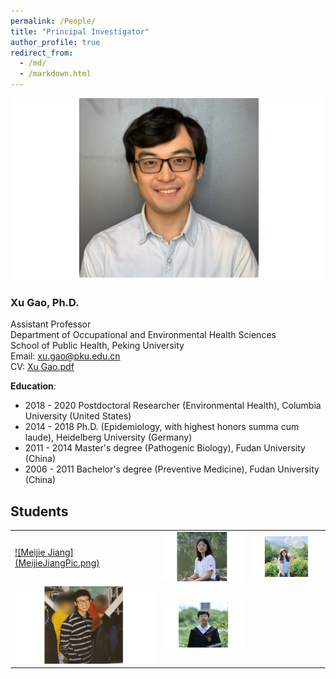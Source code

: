 ```yaml
---
permalink: /People/
title: "Principal Investigator"
author_profile: true
redirect_from: 
  - /md/
  - /markdown.html
---
```


![](webpeopleme.png)

### Xu Gao, Ph.D.
Assistant Professor \
Department of Occupational and Environmental Health Sciences \
School of Public Health, Peking University \
Email: <xu.gao@pku.edu.cn> \
CV: [Xu Gao.pdf](https://github.com/gearpku2020/gearpku2020.github.io/blob/main/CV/CV%20-%20Xu%20Gao.pdf)

**Education**: 
* 2018 - 2020 Postdoctoral Researcher (Environmental Health), Columbia University (United States)
* 2014 - 2018 Ph.D. (Epidemiology, with highest honors summa cum laude), Heidelberg University (Germany)
* 2011 - 2014 Master's degree (Pathogenic Biology), Fudan University (China)
* 2006 - 2011 Bachelor's degree (Preventive Medicine), Fudan University (China)

## Students

<table>
  <tr>
    <td><a href="../People/Meijie-Jiang.md">![Meijie Jiang](MeijieJiangPic.png)</a></td>
    <td><a href="../People/Shuzhen-Liu.md"><img src="./ShuzhenLiuPic.png"></a></td>
    <td><a href="../People/Haocan-Song.md"><img src="./HaocanSongPic.png"></a></td>
  </tr>
  <tr>
    <td><a href="../People/Sifan-Tian.md"><img src="./SifanTianPic.png"></a></td>
    <td><a href="../People/Yuting-Wang.md"><img src="./YutingWangPic.png"></a></td>
    <td></td>
  </tr>
</table>

